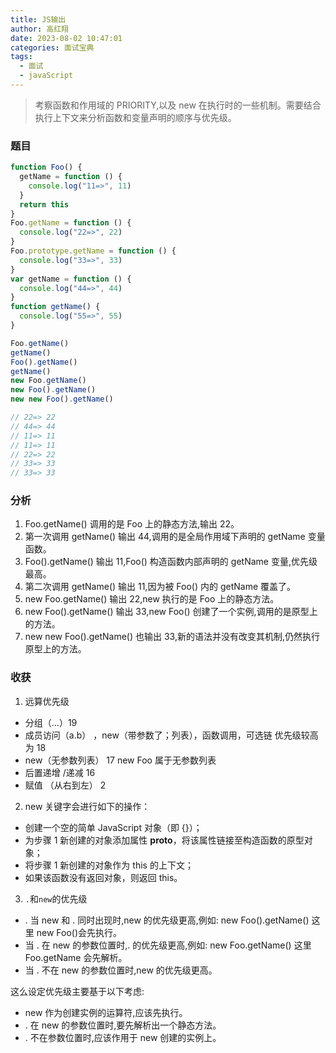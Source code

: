 ```yaml
---
title: JS输出
author: 高红翔
date: 2023-08-02 10:47:01
categories: 面试宝典
tags:
  - 面试
  - javaScript
---
```


> 考察函数和作用域的 PRIORITY,以及 new 在执行时的一些机制。需要结合执行上下文来分析函数和变量声明的顺序与优先级。

### **题目**

```js
function Foo() {
  getName = function () {
    console.log("11=>", 11)
  }
  return this
}
Foo.getName = function () {
  console.log("22=>", 22)
}
Foo.prototype.getName = function () {
  console.log("33=>", 33)
}
var getName = function () {
  console.log("44=>", 44)
}
function getName() {
  console.log("55=>", 55)
}

Foo.getName()
getName()
Foo().getName()
getName()
new Foo.getName()
new Foo().getName()
new new Foo().getName()

// 22=> 22
// 44=> 44
// 11=> 11
// 11=> 11
// 22=> 22
// 33=> 33
// 33=> 33
```

### 分析

1. Foo.getName() 调用的是 Foo 上的静态方法,输出 22。
2. 第一次调用 getName() 输出 44,调用的是全局作用域下声明的 getName 变量函数。
3. Foo().getName() 输出 11,Foo() 构造函数内部声明的 getName 变量,优先级最高。
4. 第二次调用 getName() 输出 11,因为被 Foo() 内的 getName 覆盖了。
5. new Foo.getName() 输出 22,new 执行的是 Foo 上的静态方法。
6. new Foo().getName() 输出 33,new Foo() 创建了一个实例,调用的是原型上的方法。
7. new new Foo().getName() 也输出 33,新的语法并没有改变其机制,仍然执行原型上的方法。

### 收获

1. 远算优先级

- 分组（...）19
- 成员访问（a.b） ，new（带参数了；列表），函数调用，可选链 优先级较高 为 18
- new（无参数列表） 17 new Foo 属于无参数列表
- 后置递增 /递减 16
- 赋值 （从右到左） 2

2. new 关键字会进行如下的操作：

- 创建一个空的简单 JavaScript 对象（即 {}）；
- 为步骤 1 新创建的对象添加属性 **proto**，将该属性链接至构造函数的原型对象；
- 将步骤 1 新创建的对象作为 this 的上下文；
- 如果该函数没有返回对象，则返回 this。

3. `.`和`new`的优先级

- . 当 new 和 . 同时出现时,new 的优先级更高,例如:
  new Foo().getName()
  这里 new Foo()会先执行。
- 当 . 在 new 的参数位置时,. 的优先级更高,例如:
  new Foo.getName()
  这里 Foo.getName 会先解析。
- 当 . 不在 new 的参数位置时,new 的优先级更高。

这么设定优先级主要基于以下考虑:

- new 作为创建实例的运算符,应该先执行。
- . 在 new 的参数位置时,要先解析出一个静态方法。
- . 不在参数位置时,应该作用于 new 创建的实例上。
